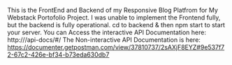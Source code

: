This is the FrontEnd and Backend of my Responsive Blog Platfrom for My Webstack Portofolio Project. 
I was unable to implement the Frontend fully, but the backend is fully operational.
cd to backend & then npm start to start your server.
You can Access the interactive API Documentation here: http://<YOUR URL>/api-docs/#/
The Non-interactive API Documentation is here: https://documenter.getpostman.com/view/37810737/2sAXjF8EYZ#9e537f72-67c2-426e-bf34-b73eda630db7
